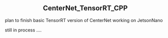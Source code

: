 <h2 align = center>CenterNet_TensorRT_CPP</h2>

plan to finish basic TensorRT version of CenterNet working on JetsonNano

still in process ….

